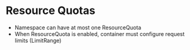 # Resource Quotas

- Namespace can have at most one ResourceQuota
- When ResourceQuota is enabled, container must configure request limits (LimitRange)
